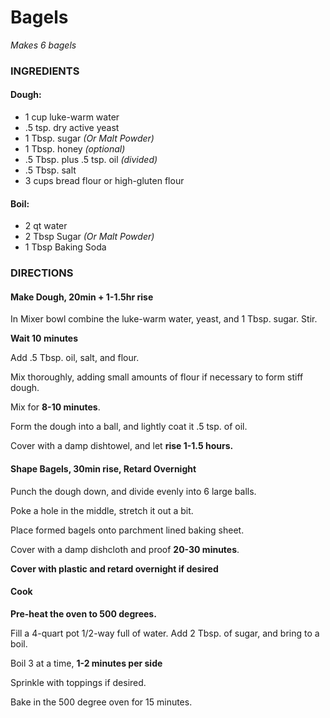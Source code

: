 # Bagels

*Makes 6 bagels*

### INGREDIENTS

#### Dough:

 * 1 cup luke-warm water
 * .5 tsp. dry active yeast
 * 1 Tbsp. sugar *(Or Malt Powder)*
 * 1 Tbsp. honey *(optional)*
 * .5 Tbsp. plus .5 tsp. oil *(divided)*
 * .5 Tbsp. salt
 * 3 cups bread flour or high-gluten flour

#### Boil:

 * 2 qt water
 * 2 Tbsp Sugar *(Or Malt Powder)*
 * 1 Tbsp Baking Soda
 
### DIRECTIONS

#### Make Dough, 20min + 1-1.5hr rise

In Mixer bowl combine the luke-warm water, yeast, and 1 Tbsp. sugar. Stir.

**Wait 10 minutes**

Add .5 Tbsp. oil, salt, and flour.

Mix thoroughly, adding small amounts of flour if necessary to form stiff dough.

Mix for **8-10 minutes**.

Form the dough into a ball, and lightly coat it .5 tsp. of oil.

Cover with a damp dishtowel, and let **rise 1-1.5 hours.**

#### Shape Bagels, 30min rise, Retard Overnight

Punch the dough down, and divide evenly into 6 large balls.

Poke a hole in the middle, stretch it out a bit.

Place formed bagels onto parchment lined baking sheet.

Cover with a damp dishcloth and proof **20-30 minutes**.

**Cover with plastic and retard overnight if desired**

#### Cook

**Pre-heat the oven to 500 degrees.**

Fill a 4-quart pot 1/2-way full of water. Add 2 Tbsp. of sugar, and bring to a boil.

Boil 3 at a time, **1-2 minutes per side**

Sprinkle with toppings if desired.

Bake in the 500 degree oven for 15 minutes.
